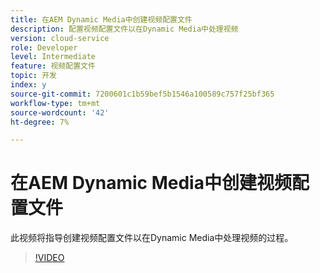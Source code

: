 ```yaml
---
title: 在AEM Dynamic Media中创建视频配置文件
description: 配置视频配置文件以在Dynamic Media中处理视频
version: cloud-service
role: Developer
level: Intermediate
feature: 视频配置文件
topic: 开发
index: y
source-git-commit: 7200601c1b59bef5b1546a100589c757f25bf365
workflow-type: tm+mt
source-wordcount: '42'
ht-degree: 7%

---
```



# 在AEM Dynamic Media中创建视频配置文件

此视频将指导创建视频配置文件以在Dynamic Media中处理视频的过程。

>[!VIDEO](https://video.tv.adobe.com/v/335382?quality=9&learn=on)
